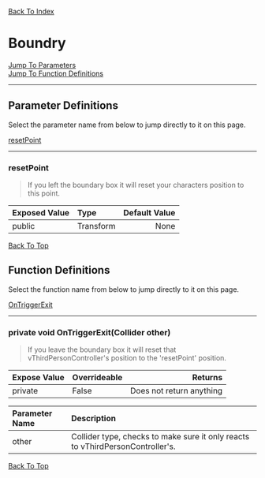 [Back To Index](../index.md)

# Boundry

[Jump To Parameters](#parameter-definitions)<br/>
[Jump To Function Definitions](#functions-definitions)<br/>

--------------------------------------------------------
## Parameter Definitions<a name="parameter-definitions"></a>

Select the parameter name from below to jump directly to it on this page.

[resetPoint](#parameter-resetPoint)<br>

------------------
### resetPoint<a name="parameter-resetPoint"></a>

> If you left the boundary box it will reset your characters position to this point.

| Exposed Value | Type | Default Value |
|:---|:---|---:|
|public |Transform|None

[Back To Top](#)

## Function Definitions<a name="functions-definitions"></a>

Select the function name from below to jump directly to it on this page.

[OnTriggerExit](#OnTriggerExit)<br>

------------------
### private void OnTriggerExit(Collider other)<a name="OnTriggerExit"></a>

>   If you leave the boundary box it will reset that vThirdPersonController's position to the 'resetPoint' position. 

| Expose Value | Overrideable | Returns |
|:---|:---|---:|
|private|False|Does not return anything|

| Parameter Name | Description |
|:---|:---|
|other|Collider type, checks to make sure it only reacts to vThirdPersonController's.|

[Back To Top](#)

